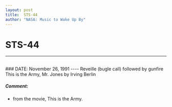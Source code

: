 ```yaml
---
layout: post
title:  STS-44
author: "NASA: Music to Wake Up By"
---
```


# STS-44
----
<br/>
### DATE: November 26, 1991
----
Reveille (bugle call) followed by gunfire
This is the Army, Mr. Jones by Irving Berlin

##### Comment:
* from the movie, This is the Army.
